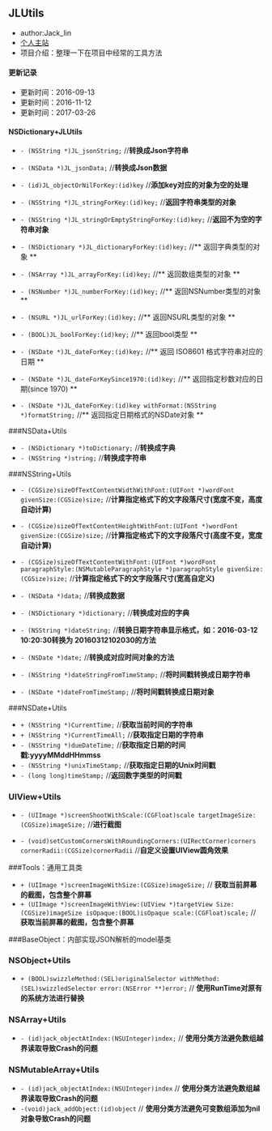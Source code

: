 ## JLUtils

- author:Jack_lin
- [个人主站](https://123sunxiaolin.github.io)
- 项目介绍：整理一下在项目中经常的工具方法

####  更新记录
- 更新时间：2016-09-13
- 更新时间：2016-11-12
- 更新时间：2017-03-26

#### NSDictionary+JLUtils
- `- (NSString *)JL_jsonString;` //**转换成Json字符串**

- `- (NSData *)JL_jsonData;` //**转换成Json数据**

- `- (id)JL_objectOrNilForKey:(id)key` //**添加key对应的对象为空的处理**

- `- (NSString *)JL_stringForKey:(id)key;` //**返回字符串类型的对象**

- `- (NSString *)JL_stringOrEmptyStringForKey:(id)key;` //**返回不为空的字符串对象**

- `- (NSDictionary *)JL_dictionaryForKey:(id)key;` //** 返回字典类型的对象 **

- `- (NSArray *)JL_arrayForKey:(id)key;` //** 返回数组类型的对象 **

- `- (NSNumber *)JL_numberForKey:(id)key;` //** 返回NSNumber类型的对象 **

- `- (NSURL *)JL_urlForKey:(id)key;` //** 返回NSURL类型的对象 **

- `- (BOOL)JL_boolForKey:(id)key;` //** 返回bool类型 **

- `- (NSDate *)JL_dateForKey:(id)key;` //** 返回 ISO8601 格式字符串对应的日期 **

- `- (NSDate *)JL_dateForKeySince1970:(id)key;` //** 返回指定秒数对应的日期(since 1970) **

- `- (NSDate *)JL_dateForKey:(id)key withFormat:(NSString *)formatString;` //** 返回指定日期格式的NSDate对象 **



###NSData+Utils

- `- (NSDictionary *)toDictionary;` //**转换成字典**
- `- (NSString *)string;` //**转换成字符串**

###NSString+Utils
- `- (CGSize)sizeOfTextContentWidthWithFont:(UIFont *)wordFont givenSize:(CGSize)size;` //**计算指定格式下的文字段落尺寸(宽度不变，高度自动计算)**

- `- (CGSize)sizeOfTextContentHeightWithFont:(UIFont *)wordFont givenSize:(CGSize)size;` //**计算指定格式下的文字段落尺寸(高度不变，宽度自动计算)**
- `- (CGSize)sizeOfTextContentWithFont:(UIFont *)wordFont
                     paragraphStyle:(NSMutableParagraphStyle *)paragraphStyle
                          givenSize:(CGSize)size;` //**计算指定格式下的文字段落尺寸(宽高自定义)**
                          
- `- (NSData *)data;` //**转换成数据**
- `- (NSDictionary *)dictionary;` //**转换成对应的字典**
- `- (NSString *)dateString;` //**转换日期字符串显示格式，如：2016-03-12 10:20:30转换为 20160312102030的方法**
- `- (NSDate *)date;` //**转换成对应时间对象的方法**
- `- (NSString *)dateStringFromTimeStamp;` //**将时间戳转换成日期字符串**
- `- (NSDate *)dateFromTimeStamp;` //**将时间戳转换成日期对象**

###NSDate+Utils

- `+ (NSString *)CurrentTime;` //**获取当前时间的字符串**
- `+ (NSString *)CurrentTimeAll;` //**获取指定日期的字符串**
- `- (NSString *)dueDateTime;` //**获取指定日期的时间戳:yyyyMMddHHmmss**
- `- (NSString *)unixTimeStamp;` //**获取指定日期的Unix时间戳**
- `- (long long)timeStamp;` //**返回数字类型的时间戳**

### UIView+Utils
- `- (UIImage *)screenShootWithScale:(CGFloat)scale targetImageSize:(CGSize)imageSize;` //**进行截图**

- `- (void)setCustomCornersWithRoundingCorners:(UIRectCorner)corners
                                cornerRadii:(CGSize)cornerRadii` //**自定义设置UIView圆角效果**



###Tools：通用工具类
- `+ (UIImage *)screenImageWithSize:(CGSize)imageSize;` // **获取当前屏幕的截图，包含整个屏幕**
- `+ (UIImage *)screenImageWithView:(UIView *)targetView Size:(CGSize)imageSize isOpaque:(BOOL)isOpaque scale:(CGFloat)scale;` // **获取当前屏幕的截图，包含整个屏幕**

###BaseObject：内部实现JSON解析的model基类

### NSObject+Utils
- `+ (BOOL)swizzleMethod:(SEL)originalSelector withMethod:(SEL)swizzledSelector error:(NSError **)error;` // **使用RunTime对原有的系统方法进行替换**

### NSArray+Utils
- `- (id)jack_objectAtIndex:(NSUInteger)index;` // **使用分类方法避免数组越界读取导致Crash的问题**

### NSMutableArray+Utils
- `- (id)jack_objectAtIndex:(NSUInteger)index` // **使用分类方法避免数组越界读取导致Crash的问题**
- `-(void)jack_addObject:(id)object` // **使用分类方法避免可变数组添加为nil对象导致Crash的问题**
